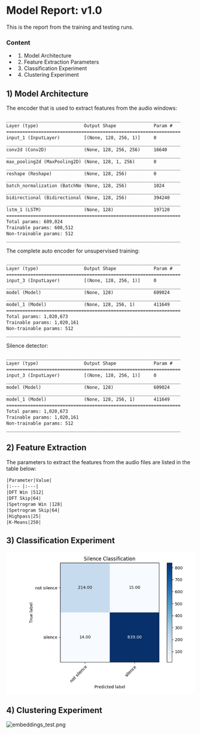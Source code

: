 # Model Report: v1.0
    
This is the report from the training and testing runs.

### Content    
   - 1) Model Architecture
   - 2) Feature Extraction Parameters
   - 3) Classification Experiment
   - 4) Clustering Experiment
    
## 1) Model Architecture    
The encoder that is used to extract features from the audio windows:
```
_________________________________________________________________
Layer (type)                 Output Shape              Param #   
=================================================================
input_1 (InputLayer)         [(None, 128, 256, 1)]     0         
_________________________________________________________________
conv2d (Conv2D)              (None, 128, 256, 256)     16640     
_________________________________________________________________
max_pooling2d (MaxPooling2D) (None, 128, 1, 256)       0         
_________________________________________________________________
reshape (Reshape)            (None, 128, 256)          0         
_________________________________________________________________
batch_normalization (BatchNo (None, 128, 256)          1024      
_________________________________________________________________
bidirectional (Bidirectional (None, 128, 256)          394240    
_________________________________________________________________
lstm_1 (LSTM)                (None, 128)               197120    
=================================================================
Total params: 609,024
Trainable params: 608,512
Non-trainable params: 512
_________________________________________________________________
```
    
The complete auto encoder for unsupervised training:
```
_________________________________________________________________
Layer (type)                 Output Shape              Param #   
=================================================================
input_3 (InputLayer)         [(None, 128, 256, 1)]     0         
_________________________________________________________________
model (Model)                (None, 128)               609024    
_________________________________________________________________
model_1 (Model)              (None, 128, 256, 1)       411649    
=================================================================
Total params: 1,020,673
Trainable params: 1,020,161
Non-trainable params: 512
_________________________________________________________________
```
    
Silence detector:
```
_________________________________________________________________
Layer (type)                 Output Shape              Param #   
=================================================================
input_3 (InputLayer)         [(None, 128, 256, 1)]     0         
_________________________________________________________________
model (Model)                (None, 128)               609024    
_________________________________________________________________
model_1 (Model)              (None, 128, 256, 1)       411649    
=================================================================
Total params: 1,020,673
Trainable params: 1,020,161
Non-trainable params: 512
_________________________________________________________________
```     

## 2) Feature Extraction
The parameters to extract the features from the audio files are listed in the table below:    

    |Parameter|Value|
    |:--- |:---|
    |DFT Win |512|
    |DFT Skip|64|
    |Spetrogram Win |128|
    |Spetrogram Skip|64|
    |Highpass|25|
    |K-Means|250|
    
    
## 3) Classification Experiment
![confusion.png](confusion.png)
    
## 4) Clustering Experiment 
![embeddings_test.png](embeddings_test.png)
        